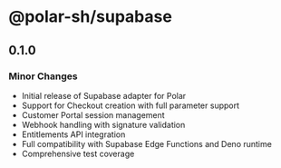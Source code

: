 # @polar-sh/supabase

## 0.1.0

### Minor Changes

- Initial release of Supabase adapter for Polar
- Support for Checkout creation with full parameter support
- Customer Portal session management
- Webhook handling with signature validation
- Entitlements API integration
- Full compatibility with Supabase Edge Functions and Deno runtime
- Comprehensive test coverage
